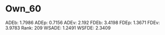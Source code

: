 # Own_60

ADEb: 1.7986
ADEp: 0.7156
ADEv: 2.192
FDEb: 3.4198
FDEp: 1.3671
FDEv: 3.9783
Rank: 209
WSADE: 1.2491
WSFDE: 2.3409